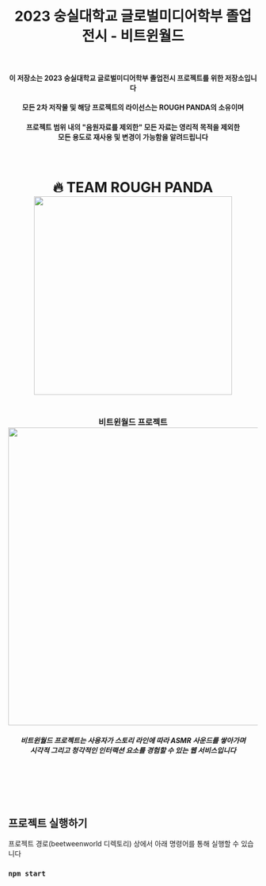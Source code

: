 <div align="center">
  <h1>2023 숭실대학교 글로벌미디어학부 졸업전시 - 비트윈월드</h1>
  <br/>
  <h4>이 저장소는 2023 숭실대학교 글로벌미디어학부 졸업전시 프로젝트를 위한 저장소입니다</h4>
  <h4>모든 2차 저작물 및 해당 프로젝트의 라이선스는 ROUGH PANDA의 소유이며</h4>
  <h4>프로젝트 범위 내의 "음원자료를 제외한" 모든 자료는 영리적 목적을 제외한<br/>모든 용도로 재사용 및 변경이 가능함을 알려드립니다</h4>
</div>
<br/>
  <h1 align="center">
    🔥 TEAM ROUGH PANDA <br/>
    <img width="400px" src="https://user-images.githubusercontent.com/109796814/225484442-a39ef59b-1097-494e-802e-0ccea6119280.png"/> <br/>
  </h1>




 <h3 align="center">
  <br/>
  비트윈월드 프로젝트
  <br/>
  <img width="600px" src="https://user-images.githubusercontent.com/109796814/225483015-7c1ef2c7-54aa-40d9-addd-7c127d9ebfff.png"/>
  <h5 align="center">비트윈월드 프로젝트는 사용자가 스토리 라인에 따라 ASMR 사운드를 쌓아가며
  <br/> 
  시각적 그리고 청각적인 인터랙션 요소를 경험할 수 있는 웹 서비스입니다</h5>
</h3>


  <br/>
    <br/>
      <br/>
        <br/>

## 프로젝트 실행하기
프로젝트 경로(beetweenworld 디렉토리) 상에서 아래 명령어를 통해 실행할 수 있습니다

### `npm start`





